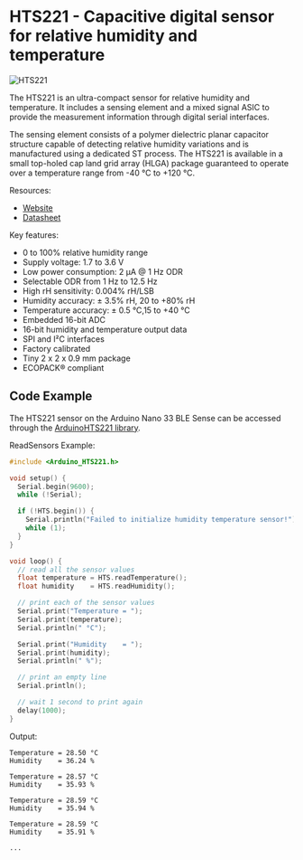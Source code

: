 # HTS221 - Capacitive digital sensor for relative humidity and temperature

![HTS221](https://miro.medium.com/max/364/1*6r6y-JOqkPVBq6V4gk65Ww.jpeg)

The HTS221 is an ultra-compact sensor for relative humidity and temperature. It includes a sensing element and a mixed signal ASIC to provide the measurement information through digital serial interfaces. 

The sensing element consists of a polymer dielectric planar capacitor structure capable of detecting relative humidity variations and is manufactured using a dedicated ST process. The HTS221 is available in a small top-holed cap land grid array (HLGA) package guaranteed to operate over a temperature range from -40 °C to +120 °C.

Resources:
* [Website](https://www.st.com/en/mems-and-sensors/hts221.html)
* [Datasheet](https://www.st.com/resource/en/datasheet/HTS221.pdf)

Key features:
* 0 to 100% relative humidity range
* Supply voltage: 1.7 to 3.6 V
* Low power consumption: 2 μA @ 1 Hz ODR
* Selectable ODR from 1 Hz to 12.5 Hz
* High rH sensitivity: 0.004% rH/LSB
* Humidity accuracy: ± 3.5% rH, 20 to +80% rH
* Temperature accuracy: ± 0.5 °C,15 to +40 °C
* Embedded 16-bit ADC
* 16-bit humidity and temperature output data
* SPI and I²C interfaces
* Factory calibrated
* Tiny 2 x 2 x 0.9 mm package
* ECOPACK® compliant

## Code Example

The HTS221 sensor on the Arduino Nano 33 BLE Sense can be accessed through the [ArduinoHTS221 library](https://www.arduino.cc/en/Reference/ArduinoHTS221).

ReadSensors Example:
```c
#include <Arduino_HTS221.h>

void setup() {
  Serial.begin(9600);
  while (!Serial);

  if (!HTS.begin()) {
    Serial.println("Failed to initialize humidity temperature sensor!");
    while (1);
  }
}

void loop() {
  // read all the sensor values
  float temperature = HTS.readTemperature();
  float humidity    = HTS.readHumidity();

  // print each of the sensor values
  Serial.print("Temperature = ");
  Serial.print(temperature);
  Serial.println(" °C");

  Serial.print("Humidity    = ");
  Serial.print(humidity);
  Serial.println(" %");

  // print an empty line
  Serial.println();

  // wait 1 second to print again
  delay(1000);
}
```

Output:
```
Temperature = 28.50 °C
Humidity    = 36.24 %

Temperature = 28.57 °C
Humidity    = 35.93 %

Temperature = 28.59 °C
Humidity    = 35.94 %

Temperature = 28.59 °C
Humidity    = 35.91 %

...
```